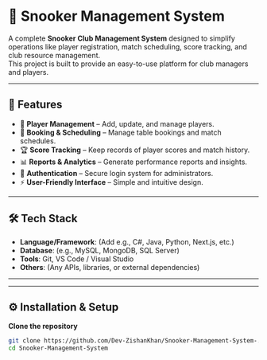 # 🎱 Snooker Management System

A complete **Snooker Club Management System** designed to simplify operations like player registration, match scheduling, score tracking, and club resource management.  
This project is built to provide an easy-to-use platform for club managers and players.

---

## 🚀 Features

- 👤 **Player Management** – Add, update, and manage players.
- 📅 **Booking & Scheduling** – Manage table bookings and match schedules.
- 🏆 **Score Tracking** – Keep records of player scores and match history.
- 📊 **Reports & Analytics** – Generate performance reports and insights.
- 🔐 **Authentication** – Secure login system for administrators.
- ⚡ **User-Friendly Interface** – Simple and intuitive design.

---

## 🛠️ Tech Stack

- **Language/Framework**: (Add e.g., C#, Java, Python, Next.js, etc.)
- **Database**: (e.g., MySQL, MongoDB, SQL Server)
- **Tools**: Git, VS Code / Visual Studio
- **Others**: (Any APIs, libraries, or external dependencies)

---


---

## ⚙️ Installation & Setup

 **Clone the repository**
   ```bash
   git clone https://github.com/Dev-ZishanKhan/Snooker-Management-System-.git
   cd Snooker-Management-System
   


